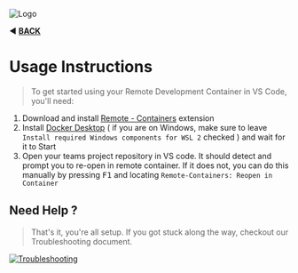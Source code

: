 ![Logo](https://red-van-workshop.s3.us-east-1.amazonaws.com/logo.png "Logo")

:arrow_backward: **[BACK](./git-credentials.md#git-credentials)**

Usage Instructions
===

> To get started using your Remote Development Container in VS Code, you'll need:

1. Download and install [Remote - Containers](https://marketplace.visualstudio.com/items?itemName=ms-vscode-remote.remote-containers) extension
2. Install [Docker Desktop](https://www.docker.com/products/docker-desktop) ( if you are on Windows, make sure to leave `Install required Windows components for WSL 2` checked ) and wait for it to Start
3. Open your teams project repository in VS code. It should detect and prompt you to re-open in remote container.  If it does not, you can do this manually by pressing <kbd>F1</kbd> and locating `Remote-Containers: Reopen in Container`


Need Help ?
---

> That's it, you're all setup.  If you got stuck along the way, checkout our Troubleshooting document.

[![Troubleshooting](https://img.shields.io/badge/Need_help-Troubleshooting-orange.svg?style=for-the-badge&logo=github&logoColor=ffffff&logoWidth=16)](./troubleshooting.md#troubleshooting)
